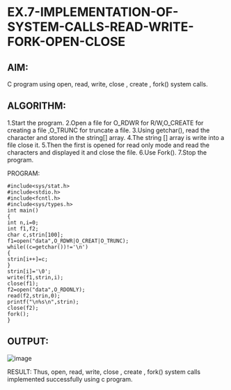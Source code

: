 # EX.7-IMPLEMENTATION-OF-SYSTEM-CALLS-READ-WRITE-FORK-OPEN-CLOSE

## AIM:
C program using open, read, write, close , create , fork() system calls.

## ALGORITHM:

1.Start the program.
2.Open a file for O_RDWR for R/W,O_CREATE for creating a file ,O_TRUNC for truncate a file.
3.Using getchar(), read the character and stored in the string[] array.
4.The string [] array is write into a file close it.
5.Then the first is opened for read only mode and read the characters and displayed it and close the file.
6.Use Fork().
7.Stop the program.

PROGRAM:
```
#include<sys/stat.h> 
#include<stdio.h> 
#include<fcntl.h> 
#include<sys/types.h> 
int main() 
{ 
int n,i=0; 
int f1,f2; 
char c,strin[100]; 
f1=open("data",O_RDWR|O_CREAT|O_TRUNC); 
while((c=getchar())!='\n') 
{ 
strin[i++]=c; 
} 
strin[i]='\0'; 
write(f1,strin,i); 
close(f1); 
f2=open("data",O_RDONLY); 
read(f2,strin,0); 
printf("\n%s\n",strin); 
close(f2); 
fork(); 
}
```
## OUTPUT:
![image](https://github.com/NAVEENMATHIVANAN/EX.7-IMPLEMENTATION-OF-SYSTEM-CALLS-READ-WRITE-FORK-OPEN-CLOSE/assets/119394582/ae8d3bf8-350e-4bb5-881e-e722b3b53c67)


RESULT:
Thus, open, read, write, close , create , fork() system calls implemented successfully using c program.
